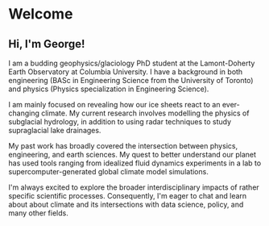 # Welcome

## Hi, I'm George! 
I am a budding geophysics/glaciology PhD student at the Lamont-Doherty Earth Observatory at Columbia University.  I have a background in both engineering (BASc in Engineering Science from the University of Toronto) and physics (Physics specialization in Engineering Science).

I am mainly focused on revealing how our ice sheets react to an ever-changing climate. My current research involves modelling the physics of subglacial hydrology, in addition to using radar techniques to study supraglacial lake drainages. 

My past work has broadly covered the intersection between physics, engineering, and earth sciences. My quest to better understand our planet has used tools ranging from idealized fluid dynamics experiments in a lab to supercomputer-generated global climate model simulations. 

I'm always excited to explore the broader interdisciplinary impacts of rather specific scientific processes. Consequently, I'm eager to chat and learn about about climate and its intersections with data science, policy, and many other fields.
